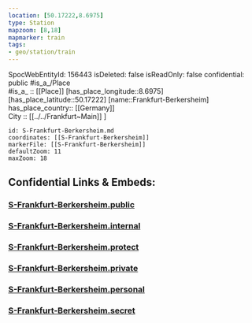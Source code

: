 ```yaml
---
location: [50.17222,8.6975] 
type: Station 
mapzoom: [8,18] 
mapmarker: train 
tags:
- geo/station/train
---
```

SpocWebEntityId: 156443
isDeleted: false
isReadOnly: false
confidential: public
#is_a_/Place  
#is_a_ :: [[Place]] 
[has_place_longitude::8.6975] 
[has_place_latitude::50.17222] 
[name::Frankfurt-Berkersheim] 
has_place_country:: [[Germany]]  
City :: [[../../Frankfurt~Main]] ] 


```leaflet
id: S-Frankfurt-Berkersheim.md
coordinates: [[S-Frankfurt-Berkersheim]] 
markerFile: [[S-Frankfurt-Berkersheim]] 
defaultZoom: 11 
maxZoom: 18
```


## Confidential Links & Embeds: 

### [S-Frankfurt-Berkersheim.public](/_public/\Earth\Continent\Europe\Europe~Central\Germany\Germany~West\Hessen\counties~Hessen\Frankfurt~Main\Stations-FFM~SS-Frankfurt-Berkersheim.public.md) 

### [S-Frankfurt-Berkersheim.internal](/_internal/\Earth\Continent\Europe\Europe~Central\Germany\Germany~West\Hessen\counties~Hessen\Frankfurt~Main\Stations-FFM~SS-Frankfurt-Berkersheim.internal.md) 

### [S-Frankfurt-Berkersheim.protect](/_protect/\Earth\Continent\Europe\Europe~Central\Germany\Germany~West\Hessen\counties~Hessen\Frankfurt~Main\Stations-FFM~SS-Frankfurt-Berkersheim.protect.md) 

### [S-Frankfurt-Berkersheim.private](/_private/\Earth\Continent\Europe\Europe~Central\Germany\Germany~West\Hessen\counties~Hessen\Frankfurt~Main\Stations-FFM~SS-Frankfurt-Berkersheim.private.md) 

### [S-Frankfurt-Berkersheim.personal](/_personal/\Earth\Continent\Europe\Europe~Central\Germany\Germany~West\Hessen\counties~Hessen\Frankfurt~Main\Stations-FFM~SS-Frankfurt-Berkersheim.personal.md) 

### [S-Frankfurt-Berkersheim.secret](/_secret/\Earth\Continent\Europe\Europe~Central\Germany\Germany~West\Hessen\counties~Hessen\Frankfurt~Main\Stations-FFM~SS-Frankfurt-Berkersheim.secret.md)

